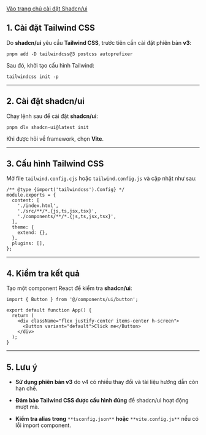 <br>

[Vào trang chủ cài đặt Shadcn/ui](https://ui.shadcn.com/docs/installation/vite)
## 1. Cài đặt Tailwind CSS

Do **shadcn/ui** yêu cầu **Tailwind CSS**, trước tiên cần cài đặt phiên bản **v3**:

```
pnpm add -D tailwindcss@3 postcss autoprefixer
```

Sau đó, khởi tạo cấu hình Tailwind:

```
tailwindcss init -p
```

---

## 2. Cài đặt shadcn/ui

Chạy lệnh sau để cài đặt **shadcn/ui**:

```
pnpm dlx shadcn-ui@latest init
```

Khi được hỏi về framework, chọn **Vite**.

---

## 3. Cấu hình Tailwind CSS

Mở file `tailwind.config.cjs` hoặc `tailwind.config.js` và cập nhật như sau:

```
/** @type {import('tailwindcss').Config} */
module.exports = {
  content: [
    './index.html',
    './src/**/*.{js,ts,jsx,tsx}',
    './components/**/*.{js,ts,jsx,tsx}',
  ],
  theme: {
    extend: {},
  },
  plugins: [],
};
```

---

## 4. Kiểm tra kết quả

Tạo một component React để kiểm tra **shadcn/ui**:

```
import { Button } from '@/components/ui/button';

export default function App() {
  return (
    <div className="flex justify-center items-center h-screen">
      <Button variant="default">Click me</Button>
    </div>
  );
}
```

---

## 5. Lưu ý

- **Sử dụng phiên bản v3** do v4 có nhiều thay đổi và tài liệu hướng dẫn còn hạn chế.
    
- **Đảm bảo Tailwind CSS được cấu hình đúng** để shadcn/ui hoạt động mượt mà.
    
- **Kiểm tra alias trong** `**tsconfig.json**` **hoặc** `**vite.config.js**` nếu có lỗi import component.